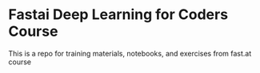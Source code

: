# Fastai Deep Learning for Coders Course

This is a repo for training materials, notebooks, and exercises from fast.at course
